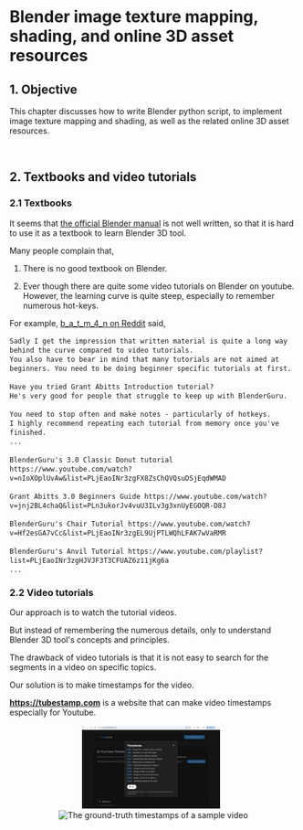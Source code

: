 # Blender image texture mapping, shading, and online 3D asset resources

## 1. Objective

This chapter discusses how to write Blender python script, to implement image texture mapping and shading, 
as well as the related online 3D asset resources.  

&nbsp;
## 2. Textbooks and video tutorials 

### 2.1 Textbooks

It seems that [the official Blender manual](https://docs.blender.org/manual/en/latest/index.html) is not well written, 
so that it is hard to use it as a textbook to learn Blender 3D tool. 

Many people complain that,

1. There is no good textbook on Blender.

2. Ever though there are quite some video tutorials on Blender on youtube.
   However, the learning curve is quite steep, especially to remember numerous hot-keys.  
   
For example, [b_a_t_m_4_n on Reddit](https://www.reddit.com/r/blender/comments/sxp8kp/comment/hxtrnpo/) said,

~~~
Sadly I get the impression that written material is quite a long way behind the curve compared to video tutorials.
You also have to bear in mind that many tutorials are not aimed at beginners. You need to be doing beginner specific tutorials at first.

Have you tried Grant Abitts Introduction tutorial?
He's very good for people that struggle to keep up with BlenderGuru.

You need to stop often and make notes - particularly of hotkeys.
I highly recommend repeating each tutorial from memory once you've finished.
...

BlenderGuru's 3.0 Classic Donut tutorial https://www.youtube.com/watch?v=nIoXOplUvAw&list=PLjEaoINr3zgFX8ZsChQVQsuDSjEqdWMAD

Grant Abitts 3.0 Beginners Guide https://www.youtube.com/watch?v=jnj2BL4chaQ&list=PLn3ukorJv4vuU3ILv3g3xnUyEGOQR-D8J

BlenderGuru's Chair Tutorial https://www.youtube.com/watch?v=Hf2esGA7vCc&list=PLjEaoINr3zgEL9UjPTLWQhLFAK7wVaRMR

BlenderGuru's Anvil Tutorial https://www.youtube.com/playlist?list=PLjEaoINr3zgHJVJF3T3CFUAZ6z11jKg6a
...
~~~

### 2.2 Video tutorials

Our approach is to watch the tutorial videos. 

But instead of remembering the numerous details, 
only to understand Blender 3D tool's concepts and principles. 

The drawback of video tutorials is that it is not easy to search for the segments in a video on specific topics. 

Our solution is to make timestamps for the video. 

**https://tubestamp.com** is a website that can make video timestamps especially for Youtube. 

   <p align="center">
     <img alt="tubestamp.com makes timestamps for Youtube video" src="./asset/tubestamp.png" width="48%">
     &nbsp; 
     <img alt="The ground-truth timestamps of a sample video" src="./asset/blender_hdri_timestamps.png" width="48%">
   </p>  


